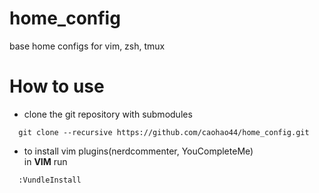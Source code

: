 # home_config
base home configs for vim, zsh, tmux

# How to use
* clone the git repository with submodules  
```shell
  git clone --recursive https://github.com/caohao44/home_config.git
```

* to install vim plugins(nerdcommenter, YouCompleteMe)  
in **VIM** run
```vim
  :VundleInstall
```
